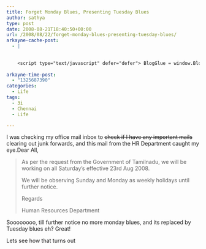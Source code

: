 ```yaml
---
title: Forget Monday Blues, Presenting Tuesday Blues
author: sathya
type: post
date: 2008-08-21T18:40:50+00:00
url: /2008/08/22/forget-monday-blues-presenting-tuesday-blues/
arkayne-cache-post:
  - |
    
    
    <script type="text/javascript" defer="defer"> BlogGlue = window.BlogGlue || window.Arkayne || {}; BlogGlue.baseurl = 'http://www.blogglue.com'; BlogGlue.go = function(e, a, cid, gid) { var id = a.getAttribute('id'); var orig = a.getAttribute('href'); var target = a.getAttribute('target'); var redir = [BlogGlue.baseurl, 'link', cid, gid, ''].join('/'); redir += '?ts=' + Math.random(); redir += '&amp;url=' + escape(a.href); a.setAttribute('href', redir); setTimeout('BlogGlue.restore("' + id + '", "' + orig + '")', 0); return true; }; BlogGlue.restore = function(id, orig) { var a = document.getElementById(id); if (a) a.setAttribute('href', orig); }; </script> <div class="blogglue_plugin" style="display:block;margin:5px 0px 20px 0px;"> <h3 class="blogglue-header blogglue-inner"> More From sathyabhat </h3> <ul class="blogglue-links blogglue-inner"> <li id="blogglue-inner-1"><a href="http://sathyabh.at/2008/03/02/my-new-baby/?utm_source=BlogGlue_network&amp;utm_medium=BlogGlue_Plugin" id="blogglue-2959680" target="_parent" onclick="return BlogGlue.go(event, this, 2942171, 2959680);" title="My new baby » My World">My new baby » My World</a></li> <li id="blogglue-inner-2"><a href="http://sathyabh.at/2008/03/20/happy-birthday-to-me/?utm_source=BlogGlue_network&amp;utm_medium=BlogGlue_Plugin" id="blogglue-2955817" target="_parent" onclick="return BlogGlue.go(event, this, 2942171, 2955817);" title="Happy Birthday To Me » My World">Happy Birthday To Me » My World</a></li> <li id="blogglue-inner-3"><a href="http://sathyabh.at/2008/01/12/6-months/?utm_source=BlogGlue_network&amp;utm_medium=BlogGlue_Plugin" id="blogglue-2953694" target="_parent" onclick="return BlogGlue.go(event, this, 2942171, 2953694);" title="6 Months… » My World">6 Months… » My World</a></li> </ul> <div class="blogglue-footer" style="margin:10px 0px;display:block !important"> <a href="http://www.blogglue.com/12928-ab7e24be6f12e678fc1a468df18f3f3f/?utm_source=BlogGlue%20Plugin&amp;utm_medium=Recommend&amp;utm_campaign=Plugin&amp;coupon=SATHYABHAT&amp;blogglue_page=2942171" target="_blank" style="text-decoration:none !important;"> <img src="http://www.gravatar.com/avatar.php?default=%2F%2Fs3.amazonaws.com%2Farkayne-media%2Fimg%2Fprofile%2Fdefault_sm.png&amp;size=24&amp;gravatar_id=1375f202e61682cc4963295f4b0430dc" width="24" height="24" border="0" alt="Blog Margeting Related Posts Plugin For sathyabhat" style="display:inline;margin: 0 5px 0 10px; border:1px solid #AAA; width: 24px !important; height: 24px; !important;"/><span style="position:relative;top:-8px;font-family:'Trebuchet MS'; font-size: 0.8em;">Ask <strong>sathyabhat</strong> To Recommend Your Posts</span> </a> <img class="blogglue-hit" style="border:none;left:-9999px;position:absolute;" src="http://www.blogglue.com/widget/hit/2942171.GIF" border="0" alt="Blog Marketing Related Posts Plugin Counter" /> </div> </div>
    
arkayne-time-post:
  - "1325687390"
categories:
  - Life
tags:
  - 3i
  - Chennai
  - Life

---
```

I was checking my office mail inbox to <span style="text-decoration: line-through;">check if I have any important mails</span> clearing out junk forwards, and this mail from the HR Department caught my eye.Dear All,

> As per the request from the Government of Tamilnadu, we will be working on all Saturday&#8217;s effective 23rd Aug 2008.
> 
> We will be observing Sunday and Monday as weekly holidays until further notice.
> 
> Regards
> 
> Human Resources Department

Soooooooo, till further notice no more monday blues, and its replaced by Tuesday blues eh? Great!

Lets see how that turns out